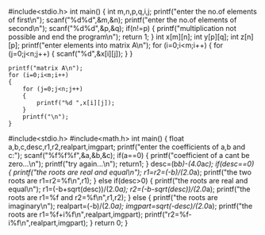 #include<stdio.h>
int main()
{
	int m,n,p,q,i,j;
	printf("enter the no.of elements of first\n");
	scanf("%d%d",&m,&n);
	printf("enter the no.of elements of second\n");
	scanf("%d%d",&p,&q);
	if(n!=p)
	{
		printf("multiplication not possible and end the program\n");
		return 1;
	}
	int x[m][n];
	int y[p][q];
	int z[n][p];
	printf("enter elements into matrix A\n");
	for (i=0;i<m;i++)
	{
		for (j=0;j<n;j++)
		{
			scanf("%d",&x[i][j]);
		}
	}
	
	printf("matrix A\n");
	for (i=0;i<m;i++)
	{
		for (j=0;j<n;j++)
		{
			printf("%d ",x[i][j]);
		}
		printf("\n");
	}
	
	
  
 
#include<stdio.h>
#include<math.h>
int main()
{
	float a,b,c,desc,r1,r2,realpart,imgpart;
	printf("enter the coefficients of a,b and c:");
	scanf("%f%f%f",&a,&b,&c);
	if(a==0)
	{
		printf("coefficient of a cant be zero...\n");
		printf("try again...\n");
		return1;
	}
	desc=(b*b)-(4.0*a*c);
	if(desc==0)
	{
		printf("the roots are real and equal\n");
		r1=r2=(-b)/(2.0*a);
		printf("the two roots are r1=r2=%f\n",r1);
	}
	else if(desc>0)
	{
		printf("the roots are real and equal\n");
		r1=(-b+sqrt(desc))/(2.0*a);
		r2=(-b-sqrt(desc))/(2.0*a);
		printf("the roots are r1=%f and r2=%f\n",r1,r2);
	}
	else
	{
		printf("the roots are imaginary\n");
		realpart=(-b)/(2.0*a);
		imgpart=sqrt(-desc)/(2.0*a);
		printf("the roots are r1=%f+i%f\n",realpart,imgpart);
		printf("r2=%f-i%f\n",realpart,imgpart);
	}
		return 0;
}
		

	
